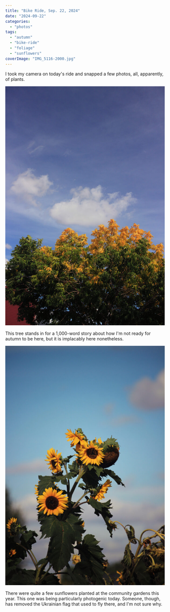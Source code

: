 ```yaml
---
title: "Bike Ride, Sep. 22, 2024"
date: "2024-09-22"
categories: 
  - "photos"
tags: 
  - "autumn"
  - "bike-ride"
  - "foliage"
  - "sunflowers"
coverImage: "IMG_5116-2000.jpg"
---
```


I took my camera on today's ride and snapped a few photos, all, apparently, of plants.

[![A tree with yellow leaves at the top, green leaves below](images/IMG_5106-2000-682x1024.jpg)](https://patrickjohanneson.com/wp-content/uploads/2024/09/IMG_5106-2000.jpg)

This tree stands in for a 1,000-word story about how I'm not ready for autumn to be here, but it is implacably here nonetheless.

[![Sunflowers against the sky](images/IMG_5114-2000-682x1024.jpg)](https://patrickjohanneson.com/wp-content/uploads/2024/09/IMG_5114-2000.jpg)

There were quite a few sunflowers planted at the community gardens this year. This one was being particularly photogenic today. Someone, though, has removed the Ukrainian flag that used to fly there, and I'm not sure why.
